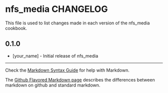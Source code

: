 nfs_media CHANGELOG
===================

This file is used to list changes made in each version of the nfs_media cookbook.

0.1.0
-----
- [your_name] - Initial release of nfs_media

- - -
Check the [Markdown Syntax Guide](http://daringfireball.net/projects/markdown/syntax) for help with Markdown.

The [Github Flavored Markdown page](http://github.github.com/github-flavored-markdown/) describes the differences between markdown on github and standard markdown.
